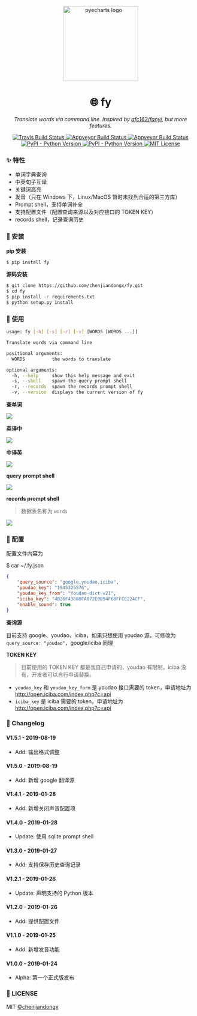 <p align="center">
    <img src="https://user-images.githubusercontent.com/19553554/51784033-185f3780-217e-11e9-8a06-c0f43c5c0145.png" alt="pyecharts logo" width=200 height=200 />
</p>
<h1 align="center">🌐 fy</h1>
<p align="center">
    <em>Translate words via command line. Inspired by <a href="https://github.com/afc163/fanyi">afc163/fanyi</a>, but more features.</em>
</p>
<p align="center">
    <a href="https://travis-ci.org/chenjiandongx/fy">
        <img src="https://travis-ci.org/chenjiandongx/fy.svg?branch=master" alt="Travis Build Status">
    </a>
    <a href="https://ci.appveyor.com/project/chenjiandongx/fy">
        <img src="https://ci.appveyor.com/api/projects/status/k1q0s2a5mn8roid2?svg=true" alt="Appveyor Build Status">
    </a>
     <a href="https://codecov.io/gh/chenjiandongx/fy">
        <img src="https://codecov.io/gh/chenjiandongx/fy/branch/master/graph/badge.svg" alt="Appveyor Build Status">
    </a>
    <a href="https://badge.fury.io/py/fy">
        <img src="https://badge.fury.io/py/fy.svg" alt="PyPI - Python Version">
    </a>
    <a href="https://pypi.org/project/fy/">
        <img src="https://img.shields.io/pypi/pyversions/fy.svg?colorB=brightgreen" alt="PyPI - Python Version">
    </a>
    <a href="https://opensource.org/licenses/MIT">
        <img src="https://img.shields.io/badge/License-MIT-brightgreen.svg" alt="MIT License">
    </a>
</p>

### ✨ 特性

* 单词字典查询
* 中英句子互译
* 关键词高亮
* 发音（只在 Windows 下，Linux/MacOS 暂时未找到合适的第三方库）
* Prompt shell，支持单词补全
* 支持配置文件（配置查询来源以及对应接口的 TOKEN KEY）
* records shell，记录查询历史

### 🔰 安装

**pip 安装**
```bash
$ pip install fy
```

**源码安装**
```bash
$ git clone https://github.com/chenjiandongx/fy.git
$ cd fy
$ pip install -r requirements.txt
$ python setup.py install
```

### 📝 使用

```bash
usage: fy [-h] [-s] [-r] [-v] [WORDS [WORDS ...]]

Translate words via command line

positional arguments:
  WORDS          the words to translate

optional arguments:
  -h, --help     show this help message and exit
  -s, --shell    spawn the query prompt shell
  -r, --records  spawn the records prompt shell
  -v, --version  displays the current version of fy
```

**查单词**

![](https://user-images.githubusercontent.com/19553554/51814976-07870100-22f9-11e9-867f-e3c4e0f9e93c.png)

**英译中**

![](https://user-images.githubusercontent.com/19553554/51814952-e9b99c00-22f8-11e9-90c0-46ac6f324189.png)

**中译英**

![](https://user-images.githubusercontent.com/19553554/51814973-0524a700-22f9-11e9-9e95-6b5a397a76eb.png)

**query prompt shell**

![](https://user-images.githubusercontent.com/19553554/51815067-71070f80-22f9-11e9-9dae-4b6cbb5947a0.gif)

**records prompt shell**
> 数据表名称为 `words`

![](https://user-images.githubusercontent.com/19553554/51814828-2fc23000-22f8-11e9-9209-cc7ef15b40c6.gif)


### 🔧 配置

配置文件内容为

$ car ~/.fy.json
```json
{
    "query_source": "google,youdao,iciba",
    "youdao_key": "1945325576",
    "youdao_key_from": "Youdao-dict-v21",
    "iciba_key": "4B26F43688FA072E0B94F68FFCE224CF",
    "enable_sound": true
}
```

**查询源**

目前支持 google、youdao、iciba，如果只想使用 youdao 源，可修改为 `query_source: "youdao"`，google/iciba 同理

**TOKEN KEY**

> 目前使用的 TOKEN KEY 都是我自己申请的，youdao 有限制，iciba 没有，开发者可以自行申请替换。

* `youdao_key` 和 `youdao_key_form` 是 youdao 接口需要的 token，申请地址为 http://open.iciba.com/index.php?c=api
* `iciba_key` 是 iciba 需要的 token，申请地址为 http://open.iciba.com/index.php?c=api

### 📅 Changelog

#### V1.5.1 - 2019-08-19
* Add: 输出格式调整

#### V1.5.0 - 2019-08-19
* Add: 新增 google 翻译源

#### V1.4.1 - 2019-01-28
* Add: 新增关闭声音配置项

#### V1.4.0 - 2019-01-28
* Update: 使用 sqlite prompt shell

#### V1.3.0 - 2019-01-27
* Add: 支持保存历史查询记录

#### V1.2.1 - 2019-01-26
* Update: 声明支持的 Python 版本

#### V1.2.0 - 2019-01-26
* Add: 提供配置文件

#### V1.1.0 - 2019-01-25
* Add: 新增发音功能

#### V1.0.0 - 2019-01-24
* Alpha: 第一个正式版发布

### 📃 LICENSE

MIT [©chenjiandongx](https://github.com/chenjiandongx)

